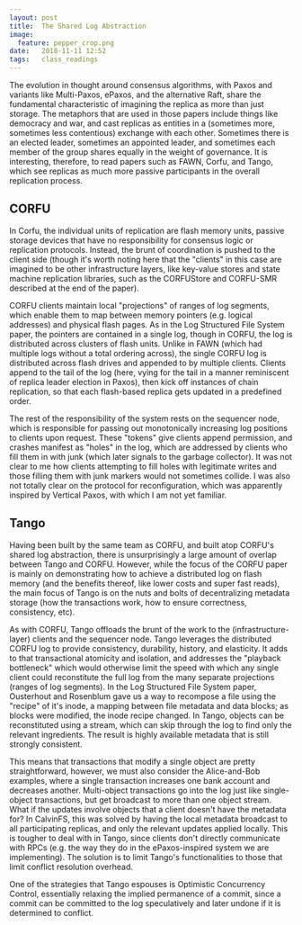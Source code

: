 ```yaml
---
layout: post
title:  The Shared Log Abstraction
image:
  feature: pepper_crop.png
date:   2018-11-11 12:52
tags:   class_readings
---
```



The evolution in thought around consensus algorithms, with Paxos and variants like Multi-Paxos, ePaxos, and the alternative Raft, share the fundamental characteristic of imagining the replica as more than just storage. The metaphors that are used in those papers include things like democracy and war, and cast replicas as entities in a (sometimes more, sometimes less contentious) exchange with each other. Sometimes there is an elected leader, sometimes an appointed leader, and sometimes each member of the group shares equally in the weight of governance. It is interesting, therefore, to read papers such as FAWN, Corfu, and Tango, which see replicas as much more passive participants in the overall replication process. 

## CORFU 

In Corfu, the individual units of replication are flash memory units, passive storage devices that have no responsibility for consensus logic or replication protocols. Instead, the brunt of coordination is pushed to the client side (though it's worth noting here that the "clients" in this case are imagined to be other infrastructure layers, like key-value stores and state machine replication libraries, such as the CORFUStore and CORFU-SMR described at the end of the paper). 

CORFU clients maintain local "projections" of ranges of log segments, which enable them to map between memory pointers (e.g. logical addresses) and physical flash pages. As in the Log Structured File System paper, the pointers are contained in a single log, though in CORFU, the log is distributed across clusters of flash units. Unlike in FAWN (which had multiple logs without a total ordering across), the single CORFU log is distributed across flash drives and appended to by multiple clients. Clients append to the tail of the log (here, vying for the tail in a manner reminiscent of replica leader election in Paxos), then kick off instances of chain replication, so that each flash-based replica gets updated in a predefined order.

The rest of the responsibility of the system rests on the sequencer node, which is responsible for passing out monotonically increasing log positions to clients upon request. These "tokens" give clients append permission, and crashes manifest as "holes" in the log, which are addressed by clients who fill them in with junk (which later signals to the garbage collector). It was not clear to me how clients attempting to fill holes with legitimate writes and those filling them with junk markers would not sometimes collide. I was also not totally clear on the protocol for reconfiguration, which was apparently inspired by Vertical Paxos, with which I am not yet familiar.

## Tango

Having been built by the same team as CORFU, and built atop CORFU's shared log abstraction, there is unsurprisingly a large amount of overlap between Tango and CORFU. However, while the focus of the CORFU paper is mainly on demonstrating how to achieve a distributed log on flash memory (and the benefits thereof, like lower costs and super fast reads), the main focus of Tango is on the nuts and bolts of decentralizing metadata storage (how the transactions work, how to ensure correctness, consistency, etc). 

As with CORFU, Tango offloads the brunt of the work to the (infrastructure-layer) clients and the sequencer node. Tango leverages the distributed CORFU log to provide consistency, durability, history, and elasticity. It adds to that transactional atomicity and isolation, and addresses the "playback bottleneck" which would otherwise limit the speed with which any single client could reconstitute the full log from the many separate projections (ranges of log segments). In the Log Structured File System paper, Ousterhout and Rosenblum gave us a way to recompose a file using the "recipe" of it's inode, a mapping between file metadata and data blocks; as blocks were modified, the inode recipe changed. In Tango, objects can be reconstituted using a stream, which can skip through the log to find only the relevant ingredients. The result is highly available metadata that is still strongly consistent.

This means that transactions that modify a single object are pretty straightforward, however, we must also consider the Alice-and-Bob examples, where a single transaction increases one bank account and decreases another. Multi-object transactions go into the log just like single-object transactions, but get broadcast to more than one object stream. What if the updates involve objects that a client doesn't have the metadata for? In CalvinFS, this was solved by having the local metadata broadcast to all participating replicas, and only the relevant updates applied locally. This is tougher to deal with in Tango, since clients don't directly communicate with RPCs (e.g. the way they do in the ePaxos-inspired system we are implementing). The solution is to limit Tango's functionalities to those that limit conflict resolution overhead.

One of the strategies that Tango espouses is Optimistic Concurrency Control, essentially relaxing the implied permanence of a commit, since a commit can be committed to the log speculatively and later undone if it is determined to conflict.